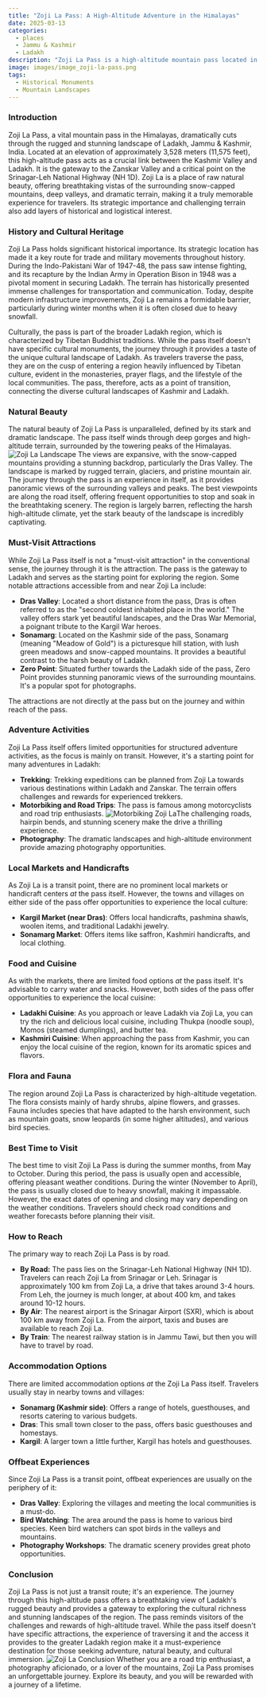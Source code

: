 ```yaml
---
title: "Zoji La Pass: A High-Altitude Adventure in the Himalayas"
date: 2025-03-13
categories:
  - places
  - Jammu & Kashmir
  - Ladakh
description: "Zoji La Pass is a high-altitude mountain pass located in the Himalayas, connecting Leh to Srinagar. Known for its breathtaking views and challenging treks, it is one of the highest motorable passes in the world at an elevation of 3,574 meters (11,729 feet). It offers stunning landscapes, including snow-capped peaks and alpine meadows."
image: images/image_zoji-la-pass.png
tags: 
  - Historical Monuments
  - Mountain Landscapes
---
```



### **Introduction**

Zoji La Pass, a vital mountain pass in the Himalayas, dramatically cuts through the rugged and stunning landscape of Ladakh, Jammu & Kashmir, India. Located at an elevation of approximately 3,528 meters (11,575 feet), this high-altitude pass acts as a crucial link between the Kashmir Valley and Ladakh. It is the gateway to the Zanskar Valley and a critical point on the Srinagar-Leh National Highway (NH 1D). Zoji La is a place of raw natural beauty, offering breathtaking vistas of the surrounding snow-capped mountains, deep valleys, and dramatic terrain, making it a truly memorable experience for travelers. Its strategic importance and challenging terrain also add layers of historical and logistical interest.

### **History and Cultural Heritage**

Zoji La Pass holds significant historical importance. Its strategic location has made it a key route for trade and military movements throughout history. During the Indo-Pakistani War of 1947-48, the pass saw intense fighting, and its recapture by the Indian Army in Operation Bison in 1948 was a pivotal moment in securing Ladakh. The terrain has historically presented immense challenges for transportation and communication. Today, despite modern infrastructure improvements, Zoji La remains a formidable barrier, particularly during winter months when it is often closed due to heavy snowfall.

Culturally, the pass is part of the broader Ladakh region, which is characterized by Tibetan Buddhist traditions. While the pass itself doesn't have specific cultural monuments, the journey through it provides a taste of the unique cultural landscape of Ladakh. As travelers traverse the pass, they are on the cusp of entering a region heavily influenced by Tibetan culture, evident in the monasteries, prayer flags, and the lifestyle of the local communities. The pass, therefore, acts as a point of transition, connecting the diverse cultural landscapes of Kashmir and Ladakh.

### **Natural Beauty**

The natural beauty of Zoji La Pass is unparalleled, defined by its stark and dramatic landscape. The pass itself winds through deep gorges and high-altitude terrain, surrounded by the towering peaks of the Himalayas. <img src="placeholder_zojila_landscape.jpg" alt="Zoji La Landscape"> The views are expansive, with the snow-capped mountains providing a stunning backdrop, particularly the Dras Valley. The landscape is marked by rugged terrain, glaciers, and pristine mountain air. The journey through the pass is an experience in itself, as it provides panoramic views of the surrounding valleys and peaks. The best viewpoints are along the road itself, offering frequent opportunities to stop and soak in the breathtaking scenery. The region is largely barren, reflecting the harsh high-altitude climate, yet the stark beauty of the landscape is incredibly captivating.

### **Must-Visit Attractions**

While Zoji La Pass itself is not a "must-visit attraction" in the conventional sense, the journey through it is the attraction. The pass is the gateway to Ladakh and serves as the starting point for exploring the region. Some notable attractions accessible from and near Zoji La include:

*   **Dras Valley**: Located a short distance from the pass, Dras is often referred to as the "second coldest inhabited place in the world." The valley offers stark yet beautiful landscapes, and the Dras War Memorial, a poignant tribute to the Kargil War heroes.
*   **Sonamarg**: Located on the Kashmir side of the pass, Sonamarg (meaning "Meadow of Gold") is a picturesque hill station, with lush green meadows and snow-capped mountains. It provides a beautiful contrast to the harsh beauty of Ladakh.
*   **Zero Point**: Situated further towards the Ladakh side of the pass, Zero Point provides stunning panoramic views of the surrounding mountains. It's a popular spot for photographs.

The attractions are not directly at the pass but on the journey and within reach of the pass.

### **Adventure Activities**

Zoji La Pass itself offers limited opportunities for structured adventure activities, as the focus is mainly on transit. However, it's a starting point for many adventures in Ladakh:

*   **Trekking**: Trekking expeditions can be planned from Zoji La towards various destinations within Ladakh and Zanskar. The terrain offers challenges and rewards for experienced trekkers.
*   **Motorbiking and Road Trips**: The pass is famous among motorcyclists and road trip enthusiasts. <img src="placeholder_motorbiking_zojila.jpg" alt="Motorbiking Zoji La">The challenging roads, hairpin bends, and stunning scenery make the drive a thrilling experience.
*   **Photography**: The dramatic landscapes and high-altitude environment provide amazing photography opportunities.

### **Local Markets and Handicrafts**

As Zoji La is a transit point, there are no prominent local markets or handicraft centers *at* the pass itself. However, the towns and villages on either side of the pass offer opportunities to experience the local culture:

*   **Kargil Market (near Dras)**: Offers local handicrafts, pashmina shawls, woolen items, and traditional Ladakhi jewelry.
*   **Sonamarg Market**: Offers items like saffron, Kashmiri handicrafts, and local clothing.

### **Food and Cuisine**

As with the markets, there are limited food options *at* the pass itself. It's advisable to carry water and snacks. However, both sides of the pass offer opportunities to experience the local cuisine:

*   **Ladakhi Cuisine**: As you approach or leave Ladakh via Zoji La, you can try the rich and delicious local cuisine, including Thukpa (noodle soup), Momos (steamed dumplings), and butter tea.
*   **Kashmiri Cuisine**: When approaching the pass from Kashmir, you can enjoy the local cuisine of the region, known for its aromatic spices and flavors.

### **Flora and Fauna**

The region around Zoji La Pass is characterized by high-altitude vegetation. The flora consists mainly of hardy shrubs, alpine flowers, and grasses. Fauna includes species that have adapted to the harsh environment, such as mountain goats, snow leopards (in some higher altitudes), and various bird species.

### **Best Time to Visit**

The best time to visit Zoji La Pass is during the summer months, from May to October. During this period, the pass is usually open and accessible, offering pleasant weather conditions. During the winter (November to April), the pass is usually closed due to heavy snowfall, making it impassable. However, the exact dates of opening and closing may vary depending on the weather conditions. Travelers should check road conditions and weather forecasts before planning their visit.

### **How to Reach**

The primary way to reach Zoji La Pass is by road.

*   **By Road:** The pass lies on the Srinagar-Leh National Highway (NH 1D). Travelers can reach Zoji La from Srinagar or Leh. Srinagar is approximately 100 km from Zoji La, a drive that takes around 3-4 hours. From Leh, the journey is much longer, at about 400 km, and takes around 10-12 hours.
*   **By Air**: The nearest airport is the Srinagar Airport (SXR), which is about 100 km away from Zoji La. From the airport, taxis and buses are available to reach Zoji La.
*   **By Train**: The nearest railway station is in Jammu Tawi, but then you will have to travel by road.

### **Accommodation Options**

There are limited accommodation options *at* the Zoji La Pass itself. Travelers usually stay in nearby towns and villages:

*   **Sonamarg (Kashmir side)**: Offers a range of hotels, guesthouses, and resorts catering to various budgets.
*   **Dras**: This small town closer to the pass, offers basic guesthouses and homestays.
*   **Kargil**: A larger town a little further, Kargil has hotels and guesthouses.

### **Offbeat Experiences**

Since Zoji La Pass is a transit point, offbeat experiences are usually on the periphery of it:

*   **Dras Valley**: Exploring the villages and meeting the local communities is a must-do.
*   **Bird Watching**: The area around the pass is home to various bird species. Keen bird watchers can spot birds in the valleys and mountains.
*   **Photography Workshops**: The dramatic scenery provides great photo opportunities.

### **Conclusion**

Zoji La Pass is not just a transit route; it's an experience. The journey through this high-altitude pass offers a breathtaking view of Ladakh's rugged beauty and provides a gateway to exploring the cultural richness and stunning landscapes of the region. The pass reminds visitors of the challenges and rewards of high-altitude travel. While the pass itself doesn't have specific attractions, the experience of traversing it and the access it provides to the greater Ladakh region make it a must-experience destination for those seeking adventure, natural beauty, and cultural immersion. <img src="placeholder_zojila_conclusion.jpg" alt="Zoji La Conclusion"> Whether you are a road trip enthusiast, a photography aficionado, or a lover of the mountains, Zoji La Pass promises an unforgettable journey. Explore its beauty, and you will be rewarded with a journey of a lifetime.


